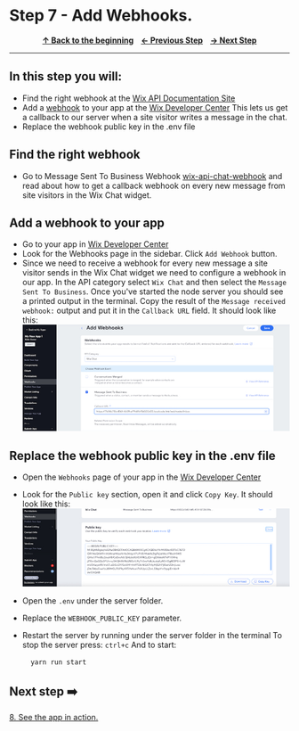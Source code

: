 # Step 7 - Add Webhooks.

<p align="center">
  <strong>
    <a href="../README.md#steps"> ↑ Back to the beginning</a>&nbsp;&nbsp;&nbsp;
    <a href="06-OAuth.md"> ← Previous Step</a>&nbsp;&nbsp;&nbsp;
    <a href="08-app-in-action.md"> → Next Step</a>
  </strong>
</p>
<hr/>

## In this step you will:
 * Find the right webhook at the [Wix API Documentation Site][wix-docs]   
 * Add a [webhook] to your app at the [Wix Developer Center][wix-dev-center] This lets us get a callback to our server when a site visitor writes a message in the chat.
 * Replace the webhook public key in the .env file
 
## Find the right webhook 
- Go to Message Sent To Business Webhook [wix-api-chat-webhook] and read about how to get a callback webhook on every new message from site visitors in the Wix Chat widget.


## Add a webhook to your app

-   Go to your app in [Wix Developer Center][wix-dev-center]
-   Look for the Webhooks page in the sidebar. Click `Add Webhook` button.
- Since we need to receive a webhook for every new message a site visitor sends in the Wix Chat widget we need to configure a webhook in our app. In the API category select `Wix Chat` and then select the `Message Sent To Business`. 
Once you've started the node server you should see a printed output in the terminal. Copy the result of the `Message received webhook:` output and put it in the `Callback URL` field. 
It should look like this:
    ![wix development site](../images/webhook.jpg?raw=true)

## Replace the webhook public key in the .env file
- Open the `Webhooks` page of your app in the [Wix Developer Center][wix-dev-center]
  
- Look for the `Public key` section, open it and click `Copy Key`.
It should look like this:
  ![wix development site](../images/webhooks-public-key.jpg?raw=true)
- Open the `.env` under the server folder.

- Replace the `WEBHOOK_PUBLIC_KEY` parameter.

- Restart the server by running under the server folder in the terminal
  To stop the server press: `ctrl+c` 
  And to start: 
  ```bash
    yarn run start
  ```   


## Next step ➡️

[8. See the app in action.][step08]

[webhook]: https://en.wikipedia.org/wiki/Webhook
[gh-back]: ../README.md#steps
[step08]: 08-app-in-action.md
[wix-dev-center]: https://dev.wix.com
[wix-docs]: https://dev.wix.com/api/rest/getting-started
[wix-api-chat-webhook]: https://dev.wix.com/api/rest/inbox/messages/message-sent-to-business-webhook
